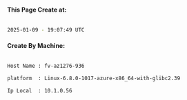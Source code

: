 
   
#### This Page Create at:

```bash

2025-01-09 - 19:07:49 UTC

```

#### Create By Machine:

```bash

Host Name : fv-az1276-936

platform  : Linux-6.8.0-1017-azure-x86_64-with-glibc2.39

Ip Local  : 10.1.0.56

```

